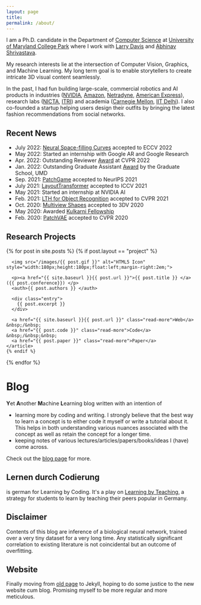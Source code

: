 ```yaml
---
layout: page
title: 
permalink: /about/
---
```



[comment]: <> ([Email]&#40;kamalgupta308@gmail.com&#41; &nbsp;&nbsp;/&nbsp;&nbsp;)

[comment]: <> ([Google Scholar]&#40;https://scholar.google.com/citations?user=tC3td8cAAAAJ&hl=en&#41; &nbsp;&nbsp;/&nbsp;&nbsp;)

[comment]: <> ([Github]&#40;https://github.com/kampta&#41; &nbsp;&nbsp;/&nbsp;&nbsp;)

[comment]: <> ([Twitter]&#40;https://twitter.com/kamalgupta09&#41; &nbsp;&nbsp;/&nbsp;&nbsp;)

[comment]: <> ([LinkedIn]&#40;https://www.linkedin.com/in/kamalgupta09/&#41;)

[comment]: <> (I am a Ph.D. candidate in the Department of [Computer Science]&#40;https://www.cs.umd.edu&#41; at [University of Maryland College Park]&#40;https://www.umd.edu&#41;. I am working with [Larry Davis]&#40;http://users.umiacs.umd.edu/~lsd/&#41; and [Abhinav Shrivastava]&#40;http://abhinavsh.info&#41;.)

[comment]: <> (In the past, I had fun building large-scale, commercial robotics and AI products in both industry and academia, specifically)

[comment]: <> (* Amazon [AWS Rekognition]&#40;https://aws.amazon.com/rekognition/&#41; in Pasadena, CA)

[comment]: <> (* A self-driving startup [Netradyne]&#40;http://netradyne.com/&#41; in Bengaluru, India)

[comment]: <> (* American Express Big Data Labs &#40;Now [Amex AI Labs]&#40;https://www.americanexpress.com/in/careers/ai-labs.html&#41;&#41; in Bengaluru, India)

[comment]: <> (* National ICT Australia &#40;or NICTA, now [Data 61]&#40;https://data61.csiro.au/&#41;&#41; in Sydney, Australia)

[comment]: <> (* [Robotics Institute]&#40;https://frc.ri.cmu.edu&#41;, CMU &#40;with [S. Singh]&#40;https://frc.ri.cmu.edu/~ssingh/Sanjiv_Singh/home.html&#41;, [S. Narasimhan]&#40;http://www.cs.cmu.edu/~srinivas/&#41;, [S. Nuske]&#40;https://www.linkedin.com/in/stephen-nuske-7ab4842/&#41;&#41; in Pittsburgh, PA)

[comment]: <> (* [Industrial Technology Research Institute]&#40;https://www.itri.org.tw/english/&#41; in Taiwan)

[comment]: <> (* [IIT Delhi]&#40;https://home.iitd.ac.in/&#41; &#40;with [M. Varma]&#40;https://www.microsoft.com/en-us/research/people/manik/&#41;, [SVN Vishwanathan]&#40;https://www.stat.purdue.edu/~vishy/&#41;, [S. Chaudhury]&#40;http://web.iitd.ac.in/~santanuc/&#41;&#41; in New Delhi, India)

[comment]: <> (I also briefly co-founded a startup helping users design their wardrobe by bringing fast fashion recommendations from social networks.)

I am a Ph.D. candidate in the Department of <a href="https://www.cs.umd.edu/">Computer Science</a> at 
<a href="https://www.umd.edu/">University of Maryland College Park</a> where I work with 
<a href="http://users.umiacs.umd.edu/~lsd">Larry Davis</a> 
and <a href="https://www.cs.umd.edu/~abhinav">Abhinav Shrivastava</a>. 

My research interests lie at the intersection of Computer Vision, Graphics, and Machine Learning. 
My long term goal is to enable storytellers to create intricate 3D visual content seamlessly.

[comment]: <> (I am a recipient of the Kulkarni fellowship and Dean's fellowship at the University of Maryland.)
In the past, I had fun building large-scale, commercial robotics and AI products in industries 
(<a href="https://github.com/NVlabs">NVIDIA</a>, 
<a href="https://www.amazon.science/">Amazon</a>, 
<a href="http://netradyne.com/">Netradyne</a>, 
<a href="https://www.americanexpress.com/in/careers/ai-labs.html">American Express</a>), 
research labs (<a href="https://data61.csiro.au">NICTA</a>, 
<a href="https://www.itri.org.tw/english">ITRI</a>) and academia (<a href="https://frc.ri.cmu.edu/">Carnegie Mellon</a>, 
<a href="https://home.iitd.ac.in">IIT Delhi</a>).
I also co-founded a startup helping users design their outfits by bringing the latest fashion recommendations from social networks.

## Recent News
* July 2022: [Neural Space-filling Curves](https://arxiv.org/abs/2204.08453) accepted to ECCV 2022
* May 2022: Started an internship with Google AR and Google Research
* Apr. 2022: Outstanding Reviewer [Award](https://cvpr2022.thecvf.com/outstanding-reviewers) at CVPR 2022
* Jan. 2022: Outstanding Graduate Assistant [Award](https://www.gradschool.umd.edu/funding/student-fellowships-awards/outstanding-graduate-assistant-awards) by the Graduate School, UMD
* Sep. 2021: [PatchGame](https://arxiv.org/abs/2111.01785) accepted to NeurIPS 2021
* July 2021: [LayoutTransformer](https://arxiv.org/abs/2006.14615) accepted to ICCV 2021
* May 2021: Started an internship at NVIDIA AI
* Feb. 2021: [LTH for Object Recognition](https://openaccess.thecvf.com/content/CVPR2021/html/Girish_The_Lottery_Ticket_Hypothesis_for_Object_Recognition_CVPR_2021_paper.html) accepted to CVPR 2021
* Oct. 2020: [Multiview Shapes](https://ieeexplore.ieee.org/abstract/document/9320100) accepted to 3DV 2020
* May 2020: Awarded [Kulkarni Fellowship](https://gradschool.umd.edu/funding/student-fellowships-awards/kulkarni-foundation-summer-research-fellowship)
* Feb. 2020: [PatchVAE](https://arxiv.org/abs/2004.03623) accepted to CVPR 2020

## Research Projects

[comment]: <> (I primarily work in Machine Learning and its applications in Vision, Graphics, Language and Robotics. I am also interested in building products with real-world impact in health-care, finance, sports and transportation.)

[comment]: <> (Some of my published works are)

<div class="posts">
  {% for post in site.posts %}
    {% if post.layout == "project" %}
    <article class="post">

      <img src="/images/{{ post.gif }}" alt="HTML5 Icon" style="width:180px;height:180px;float:left;margin-right:2em;">

      <p><a href="{{ site.baseurl }}{{ post.url }}">{{ post.title }} </a> ({{ post.conference}}) </p>
      <auth>{{ post.authors }} </auth>

      <div class="entry">
        {{ post.excerpt }}
      </div>

      <a href="{{ site.baseurl }}{{ post.url }}" class="read-more">Web</a> &nbsp;/&nbsp;
      <a href="{{ post.code }}" class="read-more">Code</a> &nbsp;/&nbsp;&nbsp;
      <a href="{{ post.paper }}" class="read-more">Paper</a>
    </article>
    {% endif %}
  {% endfor %}
</div>

# Blog
**Y**et **A**nother **M**achine **L**earning blog written with an intention of

* learning more by coding and writing. I strongly believe that the best way to learn a concept is to either code it myself or write a tutorial about it. This helps in both understanding various nuances associated with the concept as well as retain the concept for a longer time.
* keeping notes of various lectures/articles/papers/books/ideas I (have) come across. 

Check out the [blog page](http://kampta.github.io/blog) for more.

## Lernen durch Codierung
is german for Learning by Coding. It's a play on [Learning by Teaching](https://en.wikipedia.org/wiki/Learning_by_teaching), a strategy for students to learn by teaching their peers popular in Germany.

## Disclaimer
Contents of this blog are inference of a biological neural network, trained over a very tiny dataset for a very long time. Any statistically significant correlation to existing literature is not coincidental but an outcome of overfitting.

## Website
Finally moving from [old page](https://sites.google.com/site/kamalgupta308/) to Jekyll, hoping to do some justice to the new website cum blog. Promising myself to be more regular and more meticulous.

